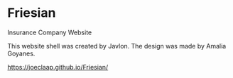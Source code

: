 # Friesian
 Insurance Company Website

This website shell was created by Javlon. The design was made by Amalia Goyanes.

https://joeclaap.github.io/Friesian/
